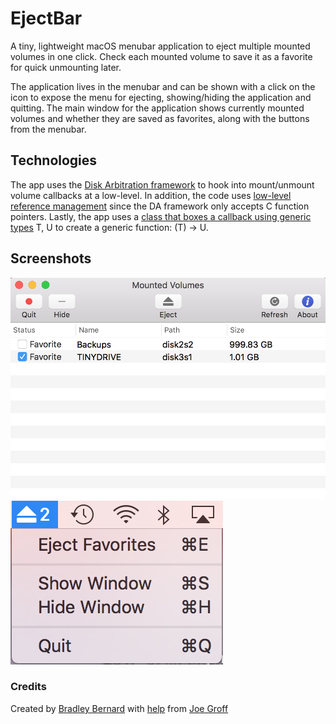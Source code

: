 # EjectBar
A tiny, lightweight macOS menubar application to eject multiple mounted volumes in one click. Check each mounted volume to save it as a favorite for quick unmounting later.

The application lives in the menubar and can be shown with a click on the icon to expose the menu for ejecting, showing/hiding the application and quitting. The main window for the application shows currently mounted volumes and whether they are saved as favorites, along with the buttons from the menubar.

## Technologies
The app uses the [Disk Arbitration framework](https://github.com/bradleybernard/EjectBar/blob/master/EjectBar/Classes/Volume.swift#L170) to hook into mount/unmount volume callbacks at a low-level. In addition, the code uses [low-level reference management](https://github.com/bradleybernard/EjectBar/blob/master/EjectBar/Classes/Volume.swift#L67) since the DA framework only accepts C function pointers. Lastly, the app uses a [class that boxes a callback using generic types](https://github.com/bradleybernard/EjectBar/blob/master/EjectBar/Classes/Volume.swift#L28-L33) T, U to create a generic function: (T) -> U. 

## Screenshots
![1](/Screenshots/1.png?raw=true "1")
![2](/Screenshots/2.png?raw=true "2")

### Credits
Created by [Bradley Bernard](https://bradleybernard.com) with [help](https://twitter.com/jckarter/status/889604979995967488) from [Joe Groff](https://twitter.com/jckarter)

